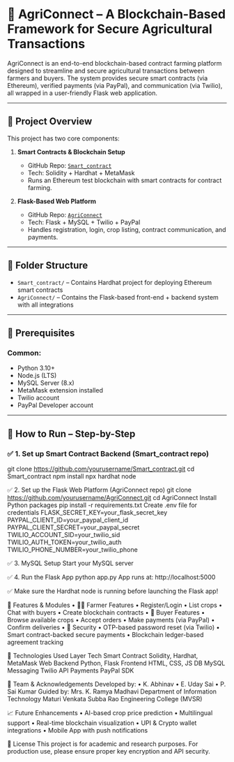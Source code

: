 # 🌾 AgriConnect – A Blockchain-Based Framework for Secure Agricultural Transactions

AgriConnect is an end-to-end blockchain-based contract farming platform designed to streamline and secure agricultural transactions between farmers and buyers. The system provides secure smart contracts (via Ethereum), verified payments (via PayPal), and communication (via Twilio), all wrapped in a user-friendly Flask web application.

---

## 🚀 Project Overview

This project has two core components:

1. **Smart Contracts & Blockchain Setup**
   - GitHub Repo: [`Smart_contract`](https://github.com/yourusername/Smart_contract)
   - Tech: Solidity + Hardhat + MetaMask
   - Runs an Ethereum test blockchain with smart contracts for contract farming.

2. **Flask-Based Web Platform**
   - GitHub Repo: [`AgriConnect`](https://github.com/yourusername/AgriConnect)
   - Tech: Flask + MySQL + Twilio + PayPal
   - Handles registration, login, crop listing, contract communication, and payments.

---

## 🧱 Folder Structure

- `Smart_contract/` – Contains Hardhat project for deploying Ethereum smart contracts
- `AgriConnect/` – Contains the Flask-based front-end + backend system with all integrations

---

## 🔧 Prerequisites

### Common:
- Python 3.10+
- Node.js (LTS)
- MySQL Server (8.x)
- MetaMask extension installed
- Twilio account
- PayPal Developer account

---

## 🧩 How to Run – Step-by-Step

### ✅ 1. Set up Smart Contract Backend (Smart_contract repo)


git clone https://github.com/yourusername/Smart_contract.git
cd Smart_contract
npm install
npx hardhat node

✅ 2. Set up the Flask Web Platform (AgriConnect repo)
git clone https://github.com/yourusername/AgriConnect.git
cd AgriConnect
Install Python packages
pip install -r requirements.txt
Create .env file for credentials
FLASK_SECRET_KEY=your_flask_secret_key
PAYPAL_CLIENT_ID=your_paypal_client_id
PAYPAL_CLIENT_SECRET=your_paypal_secret
TWILIO_ACCOUNT_SID=your_twilio_sid
TWILIO_AUTH_TOKEN=your_twilio_auth
TWILIO_PHONE_NUMBER=your_twilio_phone


✅ 3. MySQL Setup
Start your MySQL server

✅ 4. Run the Flask App
python app.py
App runs at: http://localhost:5000

✅ Make sure the Hardhat node is running before launching the Flask app!

🧪 Features & Modules
•	👨‍🌾 Farmer Features
   •	Register/Login
   •	List crops
   •	Chat with buyers
   •	Create blockchain contracts
•	🛒 Buyer Features
   •	Browse available crops
   •	Accept orders
   •	Make payments (via PayPal)
   •	Confirm deliveries
•	🔐 Security
   •	OTP-based password reset (via Twilio)
   •	Smart contract-backed secure payments
   •	Blockchain ledger-based agreement tracking


🧠 Technologies Used
Layer	                    Tech
Smart Contract	          Solidity, Hardhat, MetaMask
Web Backend	             Python, Flask
Frontend	                HTML, CSS, JS
DB	                      MySQL
Messaging	             Twilio API
Payments	                PayPal SDK

🤝 Team & Acknowledgements
Developed by:
   •	K. Abhinav 
   •	E. Uday Sai 
   •	P. Sai Kumar 
Guided by: Mrs. K. Ramya Madhavi
Department of Information Technology
Maturi Venkata Subba Rao Engineering College (MVSR)


📈 Future Enhancements
   •	AI-based crop price prediction
   •	Multilingual support
   •	Real-time blockchain visualization
   •	UPI & Crypto wallet integrations
   •	Mobile App with push notifications

📃 License
This project is for academic and research purposes. For production use, please ensure proper key encryption and API security.


